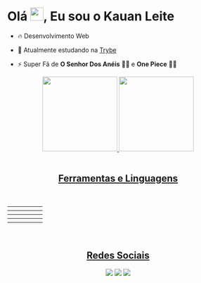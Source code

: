 <!--
<img align="right" height="590em" src="https://media.contentapi.ea.com/content/dam/eacom/lost-in-random/images/2021/09/lir-game-explosive-dice-image.png.adapt.crop16x9.652w.png" />

!-->

<h1 align="left"> Olá <img src="https://c.tenor.com/Wx9IEmZZXSoAAAAi/hi.gif" height="30px">, Eu sou o Kauan Leite </h1>

- 🔥 Desenvolvimento Web

- 🔭 Atualmente estudando na [Trybe](https://www.betrybe.com/)

- ⚡ Super Fã de **O Senhor Dos Anéis** 🧙‍♂️ e **One Piece** :pirate_flag:

<!-- - 👨‍💻 More at ! -->

<div align="center">
  <a href="https://github.com/Kauan-Leite">
  <img height="170em" src="https://github-readme-stats.vercel.app/api?username=Kauan-Leite&show_icons=true&theme=dark&include_all_commits=true&count_private=true"/>
  <img height="170em" src="https://github-readme-stats.vercel.app/api/top-langs/?username=Kauan-Leite&layout=compact&langs_count=7&theme=dark"/>
</div>
  
  <br>
  
  <div>
    <h2 align="center"> Ferramentas e Linguagens </h2>
    <br/>
  <table align="center">
    <tr>
      <th><img src="https://img.shields.io/badge/HTML5-E34F26?style=for-the-badge&logo=html5&logoColor=white" alt="" /></th>
      <th><img src="https://img.shields.io/badge/CSS3-1572B6?style=for-the-badge&logo=css3&logoColor=white" alt="" /></th>
      <th><img src="https://img.shields.io/badge/JavaScript-323330?style=for-the-badge&logo=javascript&logoColor=F7DF1E" alt="" /></th>
      <th><img src="https://img.shields.io/badge/GIT-E44C30?style=for-the-badge&logo=git&logoColor=white" alt="" /></th>
      <th><img src="https://img.shields.io/badge/GitHub-100000?style=for-the-badge&logo=github&logoColor=white" alt="" /></th>
    </tr>
    <tr>
      <th><img src="https://img.shields.io/badge/React-20232A?style=for-the-badge&logo=react&logoColor=61DAFB" alt="" /></th>
      <th><img src="https://img.shields.io/badge/React_Router-CA4245?style=for-the-badge&logo=react-router&logoColor=white" alt="" /></th>
      <th><img src="https://img.shields.io/badge/Jest-C21325?style=for-the-badge&logo=jest&logoColor=white" alt="" /></th>
      <th><img src="https://img.shields.io/badge/Redux-593D88?style=for-the-badge&logo=redux&logoColor=white" alt="" /></th>
      <th><img src="https://img.shields.io/badge/Docker-2CA5E0?style=for-the-badge&logo=docker&logoColor=white" alt="" /></th>
    </tr>
    <tr>
      <th><img src="https://img.shields.io/badge/MySQL-005C84?style=for-the-badge&logo=mysql&logoColor=white" alt="" /></th>
      <th><img src="https://img.shields.io/badge/Node.js-339933?style=for-the-badge&logo=nodedotjs&logoColor=white" alt="" /></th>
      <th><img src="https://img.shields.io/badge/JWT-000000?style=for-the-badge&logo=JSON%20web%20tokens&logoColor=white" alt="" /></th>
      <th><img src="https://img.shields.io/badge/Railway-131415?style=for-the-badge&logo=railway&logoColor=white" alt="" /></th>
      <th><img src="https://img.shields.io/badge/TypeScript-007ACC?style=for-the-badge&logo=typescript&logoColor=white" alt="" /></th>
    </tr>
    <tr>
      <th><img src="https://img.shields.io/badge/Sequelize-52B0E7?style=for-the-badge&logo=Sequelize&logoColor=white" alt="" /></th>
      <th><img src="https://img.shields.io/badge/VSCode-0078D4?style=for-the-badge&logo=visual%20studio%20code&logoColor=white" alt="" /></th>
      <th><img src="https://img.shields.io/badge/Mocha-8D6748?style=for-the-badge&logo=Mocha&logoColor=white" alt="" /></th>
      <th><img src="https://img.shields.io/badge/Insomnia-5849be?style=for-the-badge&logo=Insomnia&logoColor=white" alt="" /></th>
      <th><img src="https://img.shields.io/badge/Express.js-000000?style=for-the-badge&logo=express&logoColor=white" alt="" /></th>
    </tr>
  </table>
 </div>
  
 </br>
 
<div align="center">
  <h2 align="center"> Redes Sociais </h2>
  <a href = "https://www.instagram.com/kauansleite/"><img src="https://img.shields.io/badge/-Instagram-%23E4405F?style=for-the-badge&logo=instagram&logoColor=white" target="_blank"></a>
  <a href = "mailto:kauan.s.leite@gmail.com"><img src="https://img.shields.io/badge/-Gmail-%23333?style=for-the-badge&logo=gmail&logoColor=white" target="_blank"></a>
  <a href="https://www.linkedin.com/in/kauan-leite/" target="_blank"><img src="https://img.shields.io/badge/-LinkedIn-%230077B5?style=for-the-badge&logo=linkedin&logoColor=white" target="_blank"></a> 

 
</div>
